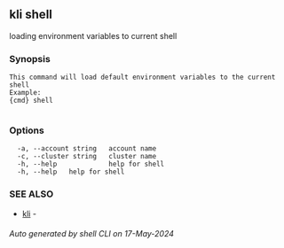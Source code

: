 ## kli shell

loading environment variables to current shell

### Synopsis

```
This command will load default environment variables to the current shell
Example:
{cmd} shell
	
```

### Options

```
  -a, --account string   account name
  -c, --cluster string   cluster name
  -h, --help             help for shell
  -h, --help   help for shell
```

### SEE ALSO

* [kli](kli.md)  - 

###### Auto generated by shell CLI on 17-May-2024
